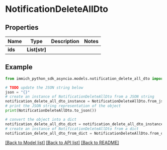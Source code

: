 # NotificationDeleteAllDto


## Properties

Name | Type | Description | Notes
------------ | ------------- | ------------- | -------------
**ids** | **List[str]** |  | 

## Example

```python
from immich_python_sdk_asyncio.models.notification_delete_all_dto import NotificationDeleteAllDto

# TODO update the JSON string below
json = "{}"
# create an instance of NotificationDeleteAllDto from a JSON string
notification_delete_all_dto_instance = NotificationDeleteAllDto.from_json(json)
# print the JSON string representation of the object
print(NotificationDeleteAllDto.to_json())

# convert the object into a dict
notification_delete_all_dto_dict = notification_delete_all_dto_instance.to_dict()
# create an instance of NotificationDeleteAllDto from a dict
notification_delete_all_dto_from_dict = NotificationDeleteAllDto.from_dict(notification_delete_all_dto_dict)
```
[[Back to Model list]](../README.md#documentation-for-models) [[Back to API list]](../README.md#documentation-for-api-endpoints) [[Back to README]](../README.md)


